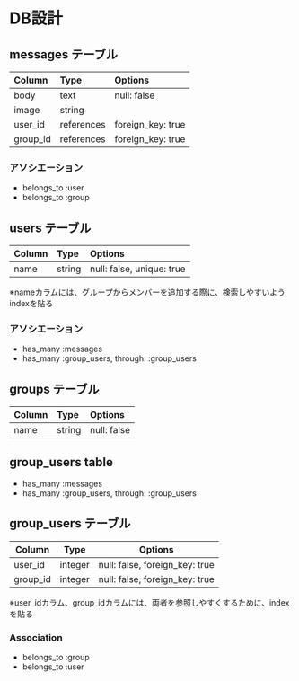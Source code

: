 # DB設計

## messages テーブル
|Column|Type|Options|
|:-----|:---|:------|
|body|text|null: false|
|image|string||
|user_id|references|foreign_key: true|
|group_id|references|foreign_key: true|

### アソシエーション
- belongs_to :user
- belongs_to :group

## users テーブル
|Column|Type|Options|
|:-----|:---|:------|
|name|string|null: false, unique: true|
※nameカラムには、グループからメンバーを追加する際に、検索しやすいようindexを貼る

### アソシエーション
- has_many :messages
- has_many :group_users, through: :group_users

## groups テーブル
|Column|Type|Options|
|:-----|:---|:------|
|name|string|null: false|

## group_users table
- has_many :messages
- has_many :group_users, through: :group_users

## group_users テーブル

|Column|Type|Options|
|------|----|-------|
|user_id|integer|null: false, foreign_key: true|
|group_id|integer|null: false, foreign_key: true|
※user_idカラム、group_idカラムには、両者を参照しやすくするために、indexを貼る

### Association
- belongs_to :group
- belongs_to :user
